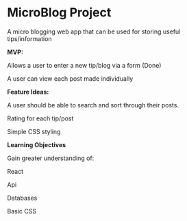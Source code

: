 # MicroBlog Project 

A micro blogging web app that can be used for storing useful tips/information

<strong>MVP:</strong> 

Allows a user to enter a new tip/blog via a form (Done)

A user can view each post made individually


<strong>Feature Ideas:</strong>

A user should be able to search and sort through their posts.

Rating for each tip/post

Simple CSS styling

<strong>Learning Objectives</strong>

Gain greater understanding of:

React

Api

Databases

Basic CSS

